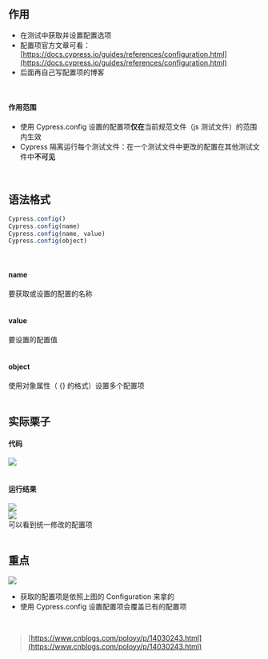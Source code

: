 
## 作用
- 在测试中获取并设置配置选项
- 配置项官方文章可看：[https://docs.cypress.io/guides/references/configuration.html](https://docs.cypress.io/guides/references/configuration.html)
- 后面再自己写配置项的博客

 

#### 作用范围

- 使用 Cypress.config 设置的配置项**仅在**当前规范文件（js 测试文件）的范围内生效
- Cypress 隔离运行每个测试文件：在一个测试文件中更改的配置在其他测试文件中**不可见**

 

## 语法格式

```javascript
Cypress.config()
Cypress.config(name)
Cypress.config(name, value)
Cypress.config(object)
```
 

#### name
要获取或设置的配置的名称  
 

#### value
要设置的配置值  
 

#### object
使用对象属性（ {} 的格式）设置多个配置项   
 

## 实际栗子

#### 代码
![](https://img2020.cnblogs.com/blog/1896874/202011/1896874-20201124144436807-935690094.png)  
 

#### 运行结果
![](https://img2020.cnblogs.com/blog/1896874/202011/1896874-20201124165923528-1403332894.png)  
![](https://img2020.cnblogs.com/blog/1896874/202011/1896874-20201124170012757-1788491737.png)  
可以看到统一修改的配置项  
 

## 重点
![](https://img2020.cnblogs.com/blog/1896874/202011/1896874-20201124170657892-257252918.png)

- 获取的配置项是依照上图的 Configuration 来拿的
- 使用 Cypress.config 设置配置项会覆盖已有的配置项

 
> [https://www.cnblogs.com/poloyy/p/14030243.html](https://www.cnblogs.com/poloyy/p/14030243.html)

